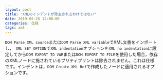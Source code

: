 ```yaml
---
layout: post
title: "XMLのインデントが除去されるわけではない"
date: 2019-06-26 12:00:00
categories: 仕様
tags: xml
---
```


``DOM Parse XML source``または``DOM Parse XML variable``でXML文書をインポートし，`` XML SET OPTION``で``XML indentation``オプションを``XML no indentation``に設定してから``DOM EXPORT TO VAR``または``DOM EXPORT TO FILE``を使用した場合，依存のXMLノードに施されているプリティプリントは除去されません。これは仕様です。インデントは，``DOM Create XML Ref``で作成したノードに適用されるオプションです。
